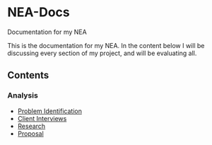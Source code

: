 # NEA-Docs
Documentation for my NEA

This is the documentation for my NEA.
In the content below I will be discussing every section of my project, and will be evaluating all.

## Contents
### Analysis
- [Problem Identification](https://github.com/WolfDen133/NEA-Docs/blob/main/Analysis/Problem%20Identification.md)
- [Client Interviews](https://github.com/WolfDen133/NEA-Docs/blob/main/Analysis/Interviews.md)
- [Research](https://github.com/WolfDen133/NEA-Docs/blob/main/Analysis/Research.md)
- [Proposal](https://github.com/WolfDen133/NEA-Docs/edit/main/Analysis/Proposal.md)
